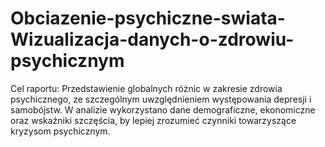 # Obciazenie-psychiczne-swiata-Wizualizacja-danych-o-zdrowiu-psychicznym


Cel raportu: Przedstawienie globalnych różnic w zakresie zdrowia psychicznego, ze szczególnym uwzględnieniem występowania depresji i samobójstw. W analizie wykorzystano dane demograficzne, ekonomiczne oraz wskaźniki szczęścia, by lepiej zrozumieć czynniki towarzyszące kryzysom psychicznym.

